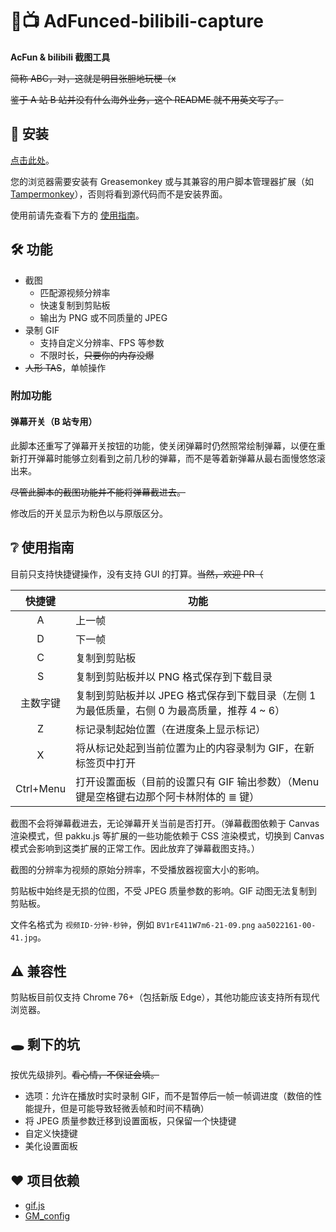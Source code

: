 # 🎥📺 AdFunced-bilibili-capture

**AcFun & bilibili 截图工具**

~~简称 ABC，对，这就是明目张胆地玩梗（x~~

~~鉴于 A 站 B 站并没有什么海外业务，这个 README 就不用英文写了。~~

## 📃 安装

[点击此处](https://github.com/Dwscdv3/AdFunced-bilibili-capture/raw/master/AdFunced-bilibili-capture.user.js)。

您的浏览器需要安装有 Greasemonkey 或与其兼容的用户脚本管理器扩展（如 [Tampermonkey](https://www.tampermonkey.net/)），否则将看到源代码而不是安装界面。

使用前请先查看下方的 [使用指南](#-使用指南)。

## 🛠 功能

* 截图
  * 匹配源视频分辨率
  * 快速复制到剪贴板
  * 输出为 PNG 或不同质量的 JPEG
* 录制 GIF
  * 支持自定义分辨率、FPS 等参数
  * 不限时长，~~只要你的内存没爆~~
* ~~人形 TAS~~，单帧操作

### 附加功能

#### 弹幕开关（B 站专用）

此脚本还重写了弹幕开关按钮的功能，使关闭弹幕时仍然照常绘制弹幕，以便在重新打开弹幕时能够立刻看到之前几秒的弹幕，而不是等着新弹幕从最右面慢悠悠滚出来。

~~尽管此脚本的截图功能并不能将弹幕截进去。~~

修改后的开关显示为粉色以与原版区分。

## ❔ 使用指南

目前只支持快捷键操作，没有支持 GUI 的打算。~~当然，欢迎 PR（~~

| 快捷键    | 功能                                                                                        |
|:---------:|---------------------------------------------------------------------------------------------|
| A         | 上一帧                                                                                      |
| D         | 下一帧                                                                                      |
| C         | 复制到剪贴板                                                                                |
| S         | 复制到剪贴板并以 PNG 格式保存到下载目录                                                     |
| 主数字键  | 复制到剪贴板并以 JPEG 格式保存到下载目录（左侧 1 为最低质量，右侧 0 为最高质量，推荐 4 ~ 6）|
| Z         | 标记录制起始位置（在进度条上显示标记）                                                      |
| X         | 将从标记处起到当前位置为止的内容录制为 GIF，在新标签页中打开                                |
| Ctrl+Menu | 打开设置面板（目前的设置只有 GIF 输出参数）（Menu 键是空格键右边那个阿卡林附体的 ≣ 键）     |

截图不会将弹幕截进去，无论弹幕开关当前是否打开。（弹幕截图依赖于 Canvas 渲染模式，但 pakku.js 等扩展的一些功能依赖于 CSS 渲染模式，切换到 Canvas 模式会影响到这类扩展的正常工作。因此放弃了弹幕截图支持。）

截图的分辨率为视频的原始分辨率，不受播放器视窗大小的影响。

剪贴板中始终是无损的位图，不受 JPEG 质量参数的影响。GIF 动图无法复制到剪贴板。

文件名格式为 `视频ID-分钟-秒钟`，例如 `BV1rE411W7m6-21-09.png` `aa5022161-00-41.jpg`。

## ⚠ 兼容性

剪贴板目前仅支持 Chrome 76+（包括新版 Edge），其他功能应该支持所有现代浏览器。

## 🕳 剩下的坑

按优先级排列。~~看心情，不保证会填。~~

* 选项：允许在播放时实时录制 GIF，而不是暂停后一帧一帧调进度（数倍的性能提升，但是可能导致轻微丢帧和时间不精确）
* 将 JPEG 质量参数迁移到设置面板，只保留一个快捷键
* 自定义快捷键
* 美化设置面板

## ❤ 项目依赖

* [gif.js](https://github.com/jnordberg/gif.js)
* [GM_config](https://github.com/sizzlemctwizzle/GM_config)
